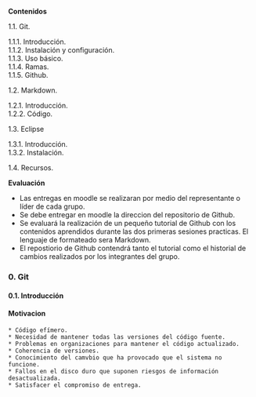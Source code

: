 **Contenidos**

1.1. Git.

   1.1.1. Introducción.  
   1.1.2. Instalación y configuración.  
   1.1.3. Uso básico.  
   1.1.4. Ramas.  
   1.1.5. Github.  

1.2. Markdown.  

   1.2.1. Introducción.  
   1.2.2. Código.  

1.3. Eclipse  

   1.3.1. Introducción.  
   1.3.2. Instalación.  

1.4. Recursos.

**Evaluación**


* Las entregas en moodle se realizaran por medio del representante o líder de cada grupo.  
* Se debe entregar en moodle la direccion del repositorio de Github.  
* Se evaluará la realización de un pequeño tutorial de Github con los contenidos aprendidos durante las dos primeras sesiones practicas. El lenguaje de formateado sera Markdown.  
* El repostiorio de Github contendrá tanto el tutorial como el historial de cambios realizados por los integrantes del grupo.  

### 0. Git

#### 0.1. Introducción

#### Motivacion

    * Código efímero.  
    * Necesidad de mantener todas las versiones del código fuente.  
    * Problemas en organizaciones para mantener el código actualizado.  
    * Coherencia de versiones.  
    * Conocimiento del camvbio que ha provocado que el sistema no funcione.  
    * Fallos en el disco duro que suponen riesgos de información desactualizada.  
    * Satisfacer el compromiso de entrega.  
